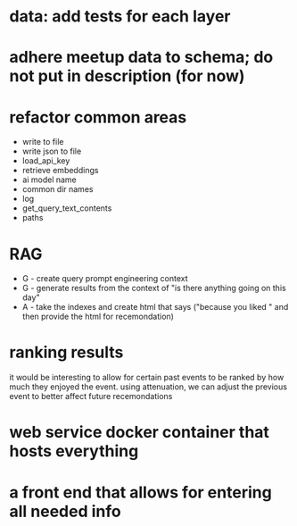 # data: add tests for each layer

# adhere meetup data to schema; do not put in description (for now)

# refactor common areas
* write to file
* write json to file
* load_api_key
* retrieve embeddings
* ai model name
* common dir names
* log
* get_query_text_contents
* paths

# RAG
* G - create query prompt engineering context
* G - generate results from the context of "is there anything going on this day"
* A - take the indexes and create html that says ("because you liked <recomendation query>" and then provide the html for recemondation)

# ranking results
it would be interesting to allow for certain past events to be ranked by how much they enjoyed the event. using attenuation, we can adjust the previous event to better affect future recemondations 

# web service docker container that hosts everything

# a front end that allows for entering all needed info

